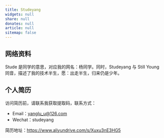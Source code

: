 ```yaml
---
title: Studeyang
widgets: null
share: null
donates: null
article: null
sitemap: false
---
```

## 网络资料

Stude 是同学的意思，对应我的网名：杨同学。同时，Studeyang 与 Still Young 同音，描述了我的技术半生，愿：出走半生，归来仍是少年。

## 个人简历

访问简历前，请联系我获取提取码，联系方式：

- Email：yanglu_u@126.com
- Wechat：studeyang

简历地址：https://www.aliyundrive.com/s/Xuxu3nE3HG5




